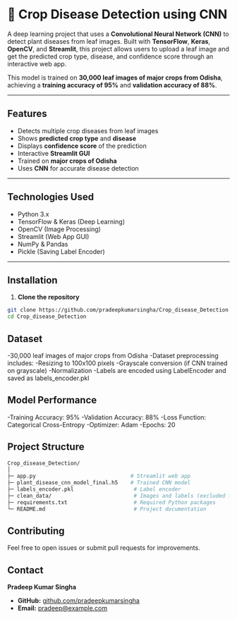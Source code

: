 # 🌱 Crop Disease Detection using CNN

A deep learning project that uses a **Convolutional Neural Network (CNN)** to detect plant diseases from leaf images. Built with **TensorFlow**, **Keras**, **OpenCV**, and **Streamlit**, this project allows users to upload a leaf image and get the predicted crop type, disease, and confidence score through an interactive web app.

This model is trained on **30,000 leaf images of major crops from Odisha**, achieving a **training accuracy of 95%** and **validation accuracy of 88%**.

---

## Features

- Detects multiple crop diseases from leaf images  
- Shows **predicted crop type** and **disease**  
- Displays **confidence score** of the prediction  
- Interactive **Streamlit GUI**  
- Trained on **major crops of Odisha**  
- Uses **CNN** for accurate disease detection  

---

## Technologies Used

- Python 3.x  
- TensorFlow & Keras (Deep Learning)  
- OpenCV (Image Processing)  
- Streamlit (Web App GUI)  
- NumPy & Pandas  
- Pickle (Saving Label Encoder)  

---

## Installation

1. **Clone the repository**
```bash
git clone https://github.com/pradeepkumarsingha/Crop_disease_Detection.git
cd Crop_disease_Detection
```
## Dataset
-30,000 leaf images of major crops from Odisha
-Dataset preprocessing includes:
-Resizing to 100x100 pixels
-Grayscale conversion (if CNN trained on grayscale)
-Normalization
-Labels are encoded using LabelEncoder and saved as labels_encoder.pkl

## Model Performance
-Training Accuracy: 95%
-Validation Accuracy: 88%
-Loss Function: Categorical Cross-Entropy
-Optimizer: Adam
-Epochs: 20

## Project Structure
```bash
Crop_disease_Detection/
│
├─ app.py                              # Streamlit web app
├─ plant_disease_cnn_model_final.h5    # Trained CNN model
├─ labels_encoder.pkl                   # Label encoder
├─ clean_data/                          # Images and labels (excluded from GitHub)
├─ requirements.txt                     # Required Python packages
└─ README.md                            # Project documentation
```
## Contributing
Feel free to open issues or submit pull requests for improvements.

## Contact

**Pradeep Kumar Singha**  
- **GitHub:** [github.com/pradeepkumarsingha](https://github.com/pradeepkumarsingha)  
- **Email:** [pradeep@example.com](mailto:mr.pradeepkumarsingha@gmail.com)

